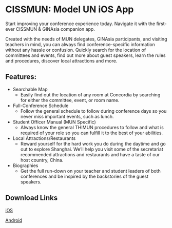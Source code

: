 # CISSMUN: Model UN iOS App
Start improving your conference experience today. Navigate it with the first-ever CISSMUN & GINAsia companion app.

Created with the needs of MUN delegates, GINAsia participants, and visiting teachers in mind, you can always find conference-specific information without any hassle or confusion. Quickly search for the location of committees and events, find out more about guest speakers, learn the rules and procedures, discover local attractions and more.


## Features:

* Searchable Map
  * Easily find out the location of any room at Concordia by searching for either the committee, event, or room name.
* Full-Conference Schedule
  * Follow the general schedule to follow during conference days so you never miss important events, such as lunch.
* Student Officer Manual (MUN Specific)
  * Always know the general THIMUN procedures to follow and what is required of your role so you can fulfill it to the best of your abilities.
* Local Attractions/Restaurants
  * Reward yourself for the hard work you do during the daytime and go out to explore Shanghai. We’ll help you visit some of the secretariat recommended attractions and restaurants and have a taste of our host country, China.
* Biographies
  * Get the full run-down on your teacher and student leaders of both conferences and be inspired by the backstories of the guest speakers.

## Download Links

[iOS](https://itunes.apple.com/us/app/cissmun/id1323501359?ls=1&mt=8)

[Android](https://drive.google.com/uc?id=1hQd-xW0t-IgNDLbYIGsuJ5QZye9-OEDN&export=download)
